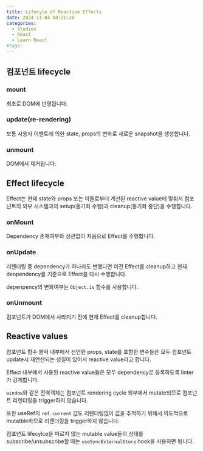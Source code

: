 ```yaml
---
title: Lifecyle of Reactive Effects
date: 2024-11-04 08:21:26
categories:
  - Studies
  - React
  - Learn React
#tags:
---
```

## 컴포넌트 lifecycle

### mount

최초로 DOM에 반영됩니다.

### update(re-rendering)

보통 사용자 이벤트에 의한 state, props의 변화로 새로운 snapshot을 생성합니다.

### unmount

DOM에서 제거됩니다.

## Effect lifecycle

Effect는 현재 state와 props 또는 이들로부터 계산된 reactive value에 맞춰서 컴포넌트의 외부 시스템과의 setup(동기화 수행)과 cleanup(동기화 중단)을 수행합니다.

### onMount

Dependency 존재여부와 상관없이 처음으로 Effect를 수행합니다.

### onUpdate

리렌더링 중 dependency가 하나라도 변했다면 이전 Effect를 cleanup하고 현재 denpendency를 기준으로 Effect를 다시 수행합니다.

depenpency의 변화여부는 `Object.is` 함수를 사용합니다.

### onUnmount

컴포넌트가 DOM에서 사라지기 전에 현재 Effect를 cleanup합니다.

## Reactive values

컴포넌트 함수 블럭 내부에서 선언한 props, state를 포함한 변수들은 모두 컴포넌트 update시 재연산되는 성질이 있어서 reactive value라고 합니다.

Effect 내부에서 사용된 reactive value들은 모두 dependency로 등록하도록 linter가 강제합니다.

`window`와 같은 전역객체는 컴포넌트 rendering cycle 외부에서 mutate되므로 컴포넌트 리렌더링을 trigger하지 않습니다.

또한 useRef의 `ref.current` 값도 리렌더링없이 값을 추적하기 위해서 의도적으로 mutatble하므로 리렌더링을 trigger하지 않습니다.

컴포넌트 lifecylce을 따르지 않는 mutable value들의 상태를 subscribe/unsubscribe할 때는 `useSyncExternalStore` hook을 사용하면 됩니다.
